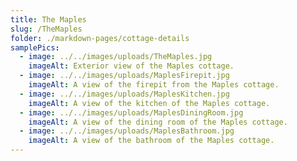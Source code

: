 ```yaml
---
title: The Maples
slug: /TheMaples
folder: ./markdown-pages/cottage-details
samplePics:
  - image: ../../images/uploads/TheMaples.jpg
    imageAlt: Exterior view of the Maples cottage.
  - image: ../../images/uploads/MaplesFirepit.jpg
    imageAlt: A view of the firepit from the Maples cottage.
  - image: ../../images/uploads/MaplesKitchen.jpg
    imageAlt: A view of the kitchen of the Maples cottage.
  - image: ../../images/uploads/MaplesDiningRoom.jpg
    imageAlt: A view of the dining room of the Maples cottage.
  - image: ../../images/uploads/MaplesBathroom.jpg
    imageAlt: A view of the bathroom of the Maples cottage.
---
```

